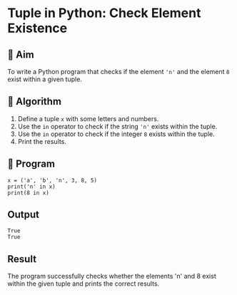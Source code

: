 # Tuple in Python: Check Element Existence

## 🎯 Aim
To write a Python program that checks if the element `'n'` and the element `8` exist within a given tuple.

## 🧠 Algorithm
1. Define a tuple `x` with some letters and numbers.
2. Use the `in` operator to check if the string `'n'` exists within the tuple.
3. Use the `in` operator to check if the integer `8` exists within the tuple.
4. Print the results.

## 🧾 Program
```
x = ('a', 'b', 'n', 3, 8, 5)
print('n' in x)
print(8 in x)
```

## Output
```
True
True
```
## Result
The program successfully checks whether the elements 'n' and 8 exist within the given tuple and prints the correct results.
